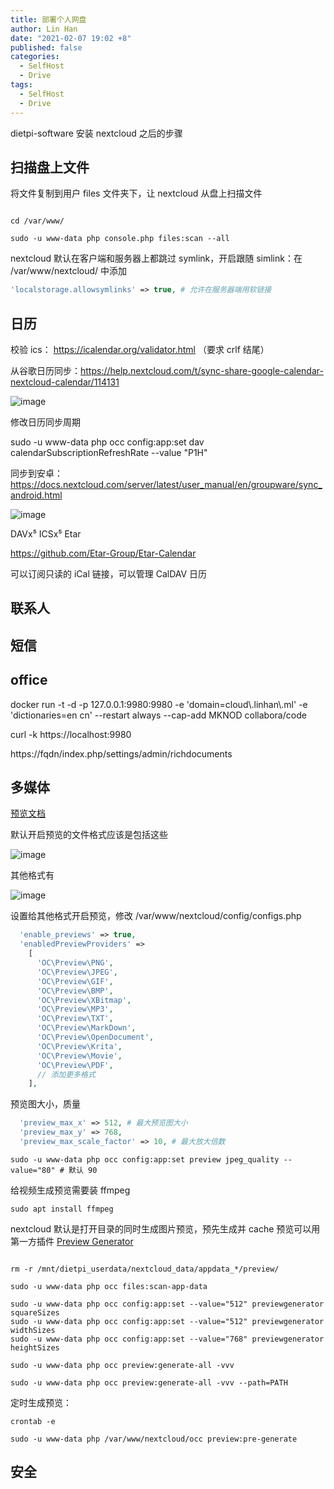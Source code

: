```yaml
---
title: 部署个人网盘
author: Lin Han
date: "2021-02-07 19:02 +8"
published: false
categories:
  - SelfHost
  - Drive
tags:
  - SelfHost
  - Drive
---
```


dietpi-software 安装 nextcloud 之后的步骤

## 扫描盘上文件

将文件复制到用户 files 文件夹下，让 nextcloud 从盘上扫描文件

```shell

cd /var/www/

sudo -u www-data php console.php files:scan --all
```

nextcloud 默认在客户端和服务器上都跳过 symlink，开启跟随 simlink：在 /var/www/nextcloud/ 中添加

```php
'localstorage.allowsymlinks' => true, # 允许在服务器端用软链接
```

## 日历

校验 ics： https://icalendar.org/validator.html （要求 crlf 结尾）

从谷歌日历同步：https://help.nextcloud.com/t/sync-share-google-calendar-nextcloud-calendar/114131

![image](https://user-images.githubusercontent.com/29757093/222927755-7e9322b3-22d4-40b3-bc40-36db3c440687.png)

修改日历同步周期

sudo -u www-data php occ config:app:set dav calendarSubscriptionRefreshRate --value "P1H"

同步到安卓：https://docs.nextcloud.com/server/latest/user_manual/en/groupware/sync_android.html

![image](https://user-images.githubusercontent.com/29757093/222928112-b525164c-e48d-41d0-be07-e7f49638de0c.png)

DAVx⁵ ICSx⁵ Etar

https://github.com/Etar-Group/Etar-Calendar

可以订阅只读的 iCal 链接，可以管理 CalDAV 日历

## 联系人

## 短信

## office

docker run -t -d -p 127.0.0.1:9980:9980 -e 'domain=cloud\\.linhan\\.ml' -e 'dictionaries=en cn' --restart always --cap-add MKNOD collabora/code

curl -k https://localhost:9980

https://fqdn/index.php/settings/admin/richdocuments

## 多媒体

[预览文档](https://docs.nextcloud.com/server/latest/admin_manual/configuration_server/config_sample_php_parameters.html#previews)

默认开启预览的文件格式应该是包括这些

![image](https://user-images.githubusercontent.com/29757093/222930255-df742d02-9294-4a1a-af39-2f4de7bf81e8.png)

其他格式有

![image](https://user-images.githubusercontent.com/29757093/222930290-643daf5c-aa90-48b8-85a2-5ec7c5c2a201.png)

设置给其他格式开启预览，修改 /var/www/nextcloud/config/configs.php

```php
  'enable_previews' => true,
  'enabledPreviewProviders' =>
    [
      'OC\Preview\PNG',
      'OC\Preview\JPEG',
      'OC\Preview\GIF',
      'OC\Preview\BMP',
      'OC\Preview\XBitmap',
      'OC\Preview\MP3',
      'OC\Preview\TXT',
      'OC\Preview\MarkDown',
      'OC\Preview\OpenDocument',
      'OC\Preview\Krita',
      'OC\Preview\Movie',
      'OC\Preview\PDF',
      // 添加更多格式
    ],
```

预览图大小，质量

```php
  'preview_max_x' => 512, # 最大预览图大小
  'preview_max_y' => 768,
  'preview_max_scale_factor' => 10, # 最大放大倍数
```

```shell
sudo -u www-data php occ config:app:set preview jpeg_quality --value="80" # 默认 90
```

给视频生成预览需要装 ffmpeg

```shell
sudo apt install ffmpeg
```

<!-- TODO: 中文txt乱码 -->

nextcloud 默认是打开目录的同时生成图片预览，预先生成并 cache 预览可以用第一方插件 [Preview Generator](https://github.com/nextcloud/previewgenerator)

```shell

rm -r /mnt/dietpi_userdata/nextcloud_data/appdata_*/preview/

sudo -u www-data php occ files:scan-app-data

sudo -u www-data php occ config:app:set --value="512" previewgenerator squareSizes
sudo -u www-data php occ config:app:set --value="512" previewgenerator widthSizes
sudo -u www-data php occ config:app:set --value="768" previewgenerator heightSizes

sudo -u www-data php occ preview:generate-all -vvv

sudo -u www-data php occ preview:generate-all -vvv --path=PATH

```

定时生成预览：

```shell
crontab -e

sudo -u www-data php /var/www/nextcloud/occ preview:pre-generate

```

## 安全
